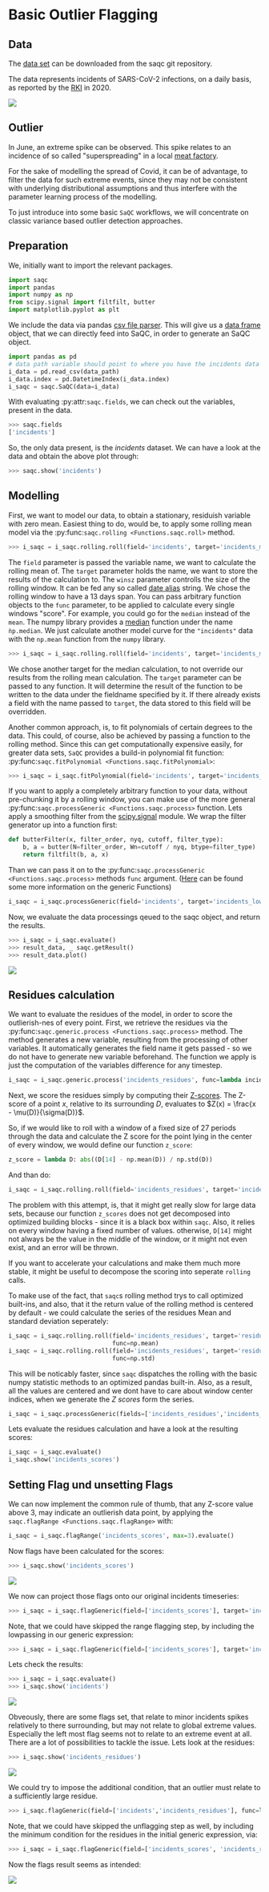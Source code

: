 # Basic Outlier Flagging

## Data 

The [data set](https://git.ufz.de/rdm-software/saqc/-/blob/cookBux/sphinx-doc/ressources/data/incidentsLKG.csv) can be 
downloaded from the saqc git repository.

The data represents incidents of SARS-CoV-2 infections, on a daily basis, as reported by the 
[RKI](https://www.rki.de/DE/Home/homepage_node.html) in 2020. 

![](../ressources/images/cbooks_incidents1.png)

## Outlier

In June, an extreme spike can be observed. This spike relates to an incidence of so called "superspreading" in a local
[meat factory](https://www.heise.de/tp/features/Superspreader-bei-Toennies-identifiziert-4852400.html).
  
For the sake of modelling the spread of Covid, it can be of advantage, to filter the data for such extreme events, since
they may not be consistent with underlying distributional assumptions and thus interfere with the parameter learning 
process of the modelling.

To just introduce into some basic `SaQC` workflows, we will concentrate on classic variance based outlier detection approaches.

## Preparation
We, initially want to import the relevant packages. 

```python
import saqc
import pandas
import numpy as np
from scipy.signal import filtfilt, butter
import matplotlib.pyplot as plt
``` 

We include the data via pandas [csv file parser](https://pandas.pydata.org/docs/reference/api/pandas.read_csv.html). 
This will give us a [data frame](https://pandas.pydata.org/docs/reference/api/pandas.DataFrame.html) object, 
that we can directly feed into SaQC, in order to generate an SaQC object.

```python
import pandas as pd
# data path variable should point to where you have the incidents data set stored.
i_data = pd.read_csv(data_path)
i_data.index = pd.DatetimeIndex(i_data.index)
i_saqc = saqc.SaQC(data=i_data)
```

With evaluating :py:attr:`saqc.fields`, we can check out the variables, present in the data.

```python
>>> saqc.fields
['incidents']
```
So, the only data present, is the *incidents* dataset. We can have a look at the data and obtain the above plot through:
```python
>>> saqc.show('incidents')
```

## Modelling

First, we want to model our data, to obtain a stationary, residuish variable with zero mean.
Easiest thing to do, would be, to apply some rolling mean
model via the :py:func:`saqc.rolling <Functions.saqc.roll>` method.

```python
>>> i_saqc = i_saqc.rolling.roll(field='incidents', target='incidents_mean', func=np.mean, winsz='13D')
```

The `field` parameter is passed the variable name, we want to calculate the rolling mean of. 
The `target` parameter holds the name, we want to store the results of the calculation to. 
The `winsz` parameter controlls the size of the rolling window. It can be fed any so called [date alias](https://pandas.pydata.org/pandas-docs/stable/user_guide/timeseries.html#offset-aliases) string. We chose the rolling window to have a 13 days span.
You can pass arbitrary function objects to the `func` parameter, to be applied to calculate every single windows "score". 
For example, you could go for the `median` instead of the `mean`. The numpy library provides a [median](https://numpy.org/doc/stable/reference/generated/numpy.median.html) function
under the name `ǹp.median`. We just calculate another model curve for the `"incidents"` data with the `np.mean` function from the `numpy` library.

```python
>>> i_saqc = i_saqc.rolling.roll(field='incidents', target='incidents_median', func=np.median, winsz='13D')
```

We chose another target for the median calculation, to not override our results from the rolling mean calculation. 
The `target` parameter can be passed to any function. It will determine the result of the function to be written to the 
data under the fieldname specified by it. If there already exists a field with the name passed to `target`, the data stored to this field will be overridden.

Another common approach, is, to fit polynomials of certain degrees to the data. This could, of course, also be achieved 
by passing a function to the rolling method. Since this can get computationally expensive easily, for greater data sets, 
`SaQC` provides a build-in polynomial fit function: 
:py:func:`saqc.fitPolynomial <Functions.saqc.fitPolynomial>`:

```python
>>> i_saqc = i_saqc.fitPolynomial(field='incidents', target='incidents_polynomial', polydeg=2 ,winsz='13D')
```

If you want to apply a completely arbitrary function to your data, without pre-chunking it by a rolling window, 
you can make use of the more general :py:func:`saqc.processGeneric <Functions.saqc.process>` function.
Lets apply a smoothing filter from the [scipy.signal](https://docs.scipy.org/doc/scipy/reference/signal.html) 
module. We wrap the filter generator up into a function first:

```python
def butterFilter(x, filter_order, nyq, cutoff, filter_type):
    b, a = butter(N=filter_order, Wn=cutoff / nyq, btype=filter_type)
    return filtfilt(b, a, x)
```

Than we can pass it on to the :py:func:`saqc.processGeneric <Functions.saqc.process>` methods `func` argument. ([Here](sphinx-doc/getting_started_md/GenericFunctions.md) can
be found some more information on the generic Functions)

```python
i_saqc = i_saqc.processGeneric(field='incidents', target='incidents_lowPass', func=lambda x: butterFilter(x, cutoff=0.1, nyq=0.5, filter_order=2))
```

Now, we evaluate the data processings qeued to the saqc object, and return the results.

```python
>>> i_saqc = i_saqc.evaluate()
>>> result_data, _ saqc.getResult()
>>> result_data.plot()
```

![](../ressources/images/cbooks_incidents2.png)


## Residues calculation

We want to evaluate the residues of the model, in order to score the outlierish-nes of every point. 
First, we retrieve the residues via the :py:func:`saqc.generic.process <Functions.saqc.process>` method.
The method generates a new variable, resulting from the processing of other variables. It automatically
generates the field name it gets passed - so we do not have to generate new variable beforehand. The function we apply 
is just the computation of the variables difference for any timestep.

```python
i_saqc = i_saqc.generic.process('incidents_residues', func=lambda incidents, incidents_model:incidents - incidents_model)
```

Next, we score the residues simply by computing their [Z-scores](https://en.wikipedia.org/wiki/Standard_score).
The Z-score of a point $`x`$, relative to its surrounding $`D`$, evaluates to $`Z(x) = \frac{x - \mu(D)}{\sigma(D)}`$.

So, if we would like to roll with a window of a fixed size of 27 periods through the data and calculate the Z score for the point lying in the center of every window, we would define our function `z_score`:

```python
z_score = lambda D: abs((D[14] - np.mean(D)) / np.std(D)) 
```

And than do:

```python
i_saqc = i_saqc.rolling.roll(field='incidents_residues', target='incidents_scores', func=z_scores, winsz='13D')
```

The problem with this attempt, is, that it might get really slow for large data sets, because our function `z_scores` does not get decomposed into optimized building blocks - since it is a black box within `saqc`. Also, it relies on every window having a fixed number of values. otherwise, `D[14]` might not always be the value in the middle of the window, or it might not even exist, and an error will be thrown. 

If you want to accelerate your calculations and make them much more stable, it might be useful to decompose the scoring into seperate `rolling` calls. 

To make use of the fact, that `saqc`s rolling method trys to call optimized built-ins, and also, that it the return value of the rolling method is centered by default - we could calculate the series of the residues Mean and standard deviation seperately: 

```python
i_saqc = i_saqc.rolling.roll(field='incidents_residues', target='residues_mean', winsz='27D', 
                             func=np.mean)
i_saqc = i_saqc.rolling.roll(field='incidents_residues', target='residues_std', winsz='27D', 
                             func=np.std)
```
This will be noticably faster, since `saqc` dispatches the rolling with the basic numpy statistic methods to an optimized pandas built-in.
Also, as a result, all the values are centered and we dont have to care about window center indices, when we generate the *Z scores* form the series. 

```python
i_saqc = i_saqc.processGeneric(fields=['incidents_residues','incidents_mean','incidents_std'], target='incidents_scores', func=lambda x,y,z: abs((x-y) / z))
```

Lets evaluate the residues calculation and have a look at the resulting scores:
```python
i_saqc = i_saqc.evaluate()
i_saqc.show('incidents_scores')
```

## Setting Flag und unsetting Flags

We can now implement the common rule of thumb, that any Z-score value above 3, may indicate an outlierish data point, 
by applying the `saqc.flagRange <Functions.saqc.flagRange>` with:

```python
i_saqc = i_saqc.flagRange('incidents_scores', max=3).evaluate()
```

Now flags have been calculated for the scores:

```python
>>> i_saqc.show('incidents_scores')
```

![](../ressources/images/cbooks_scores.png)

We now can project those flags onto our original incidents timeseries:

```python
>>> i_saqc = i_saqc.flagGeneric(field=['incidents_scores'], target='incidents', func=lambda x: isFlagged(x))
```

Note, that we could have skipped the range flagging step, by including the lowpassing in our generic expression:

```python
>>> i_saqc = i_saqc.flagGeneric(field=['incidents_scores'], target='incidents', func=lambda x: x > 3)
```

Lets check the results:

```python
>>> i_saqc = i_saqc.evaluate()
>>> i_saqc.show('incidents')
```
![](../ressources/images/cbooks_incidentsOverflagged.png)

Obveously, there are some flags set, that relate to minor incidents spikes relatively to there surrounding, but may not relate to global extreme values. Especially the left most flag seems not to relate to an extreme event at all. 
There are a lot of possibilities to tackle the issue. Lets look at the residues:
```python
>>> i_saqc.show('incidents_residues')
```
![](../ressources/images/cbooks_incidents_residues.png)

We could try to impose the additional condition, that an outlier must relate to a sufficiently large residue.

```python
>>> i_saqc.flagGeneric(field=['incidents','incidents_residues'], func=lambda x,y: isflagged(x) & (y < 200), flag=-np.inf)
```

Note, that we could have skipped the unflagging step as well, by including the minimum condition for the residues in 
the initial generic expression, via:

```python
>>> i_saqc = i_saqc.flagGeneric(field=['incidents_scores', 'incidents_residues'], target='incidents', func=lambda x, y: (x > 3) & (y < 200))
```

Now the flags result seems as intended:

![](../ressources/images/cbooks_incidents_correctFlagged.png)


